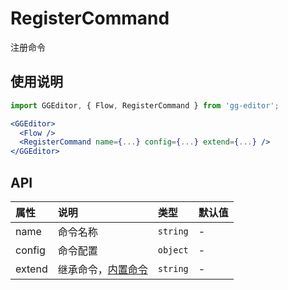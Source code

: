 # RegisterCommand

注册命令

## 使用说明

```jsx
import GGEditor, { Flow, RegisterCommand } from 'gg-editor';

<GGEditor>
  <Flow />
  <RegisterCommand name={...} config={...} extend={...} />
</GGEditor>
```

## API

| 属性 | 说明 | 类型 | 默认值 |
| :--- | :--- | :--- | :--- |
| name | 命令名称 | `string` | - |
| config | 命令配置 | `object` | - |
| extend | 继承命令，[内置命令](command.md#内置命令) | `string` | - |